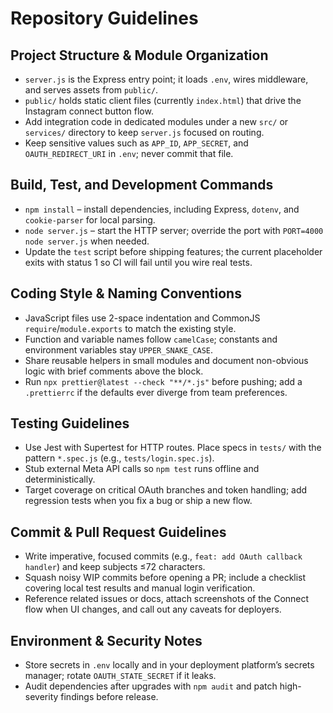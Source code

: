 # Repository Guidelines

## Project Structure & Module Organization
- `server.js` is the Express entry point; it loads `.env`, wires middleware, and serves assets from `public/`.
- `public/` holds static client files (currently `index.html`) that drive the Instagram connect button flow.
- Add integration code in dedicated modules under a new `src/` or `services/` directory to keep `server.js` focused on routing.
- Keep sensitive values such as `APP_ID`, `APP_SECRET`, and `OAUTH_REDIRECT_URI` in `.env`; never commit that file.

## Build, Test, and Development Commands
- `npm install` – install dependencies, including Express, `dotenv`, and `cookie-parser` for local parsing.
- `node server.js` – start the HTTP server; override the port with `PORT=4000 node server.js` when needed.
- Update the `test` script before shipping features; the current placeholder exits with status 1 so CI will fail until you wire real tests.

## Coding Style & Naming Conventions
- JavaScript files use 2-space indentation and CommonJS `require`/`module.exports` to match the existing style.
- Function and variable names follow `camelCase`; constants and environment variables stay `UPPER_SNAKE_CASE`.
- Share reusable helpers in small modules and document non-obvious logic with brief comments above the block.
- Run `npx prettier@latest --check "**/*.js"` before pushing; add a `.prettierrc` if the defaults ever diverge from team preferences.

## Testing Guidelines
- Use Jest with Supertest for HTTP routes. Place specs in `tests/` with the pattern `*.spec.js` (e.g., `tests/login.spec.js`).
- Stub external Meta API calls so `npm test` runs offline and deterministically.
- Target coverage on critical OAuth branches and token handling; add regression tests when you fix a bug or ship a new flow.

## Commit & Pull Request Guidelines
- Write imperative, focused commits (e.g., `feat: add OAuth callback handler`) and keep subjects ≤72 characters.
- Squash noisy WIP commits before opening a PR; include a checklist covering local test results and manual login verification.
- Reference related issues or docs, attach screenshots of the Connect flow when UI changes, and call out any caveats for deployers.

## Environment & Security Notes
- Store secrets in `.env` locally and in your deployment platform’s secrets manager; rotate `OAUTH_STATE_SECRET` if it leaks.
- Audit dependencies after upgrades with `npm audit` and patch high-severity findings before release.
